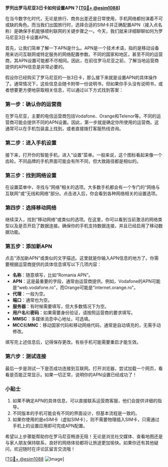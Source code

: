 **罗列出罗马尼亚3日卡如何设置APN？[[TG💪+ @esim1088](https://t.me/s/esim1088)]**

在当今数字化时代，无论是旅行、商务出差还是日常使用，手机网络都扮演着不可或缺的角色。而当我们出国旅行时，选择合适的SIM卡并正确配置APN（接入点名称）是确保手机能够顺利联网的关键步骤之一。今天，我们就来详细聊聊如何为罗马尼亚3日卡设置APN。

首先，让我们简单了解一下APN是什么。APN是一个技术术语，指的是移动设备用来访问互联网或特定服务的网络配置参数。不同的国家和地区，甚至不同的运营商，其APN设置可能都不尽相同。因此，在前往罗马尼亚之前，了解当地运营商提供的APN信息是非常必要的。

假设你已经购买了罗马尼亚的一张3日卡，那么接下来就是设置APN的具体操作了。通常情况下，这些信息会随卡附带一份说明书，但如果你手头没有说明书，或者想要更方便地获取相关信息，可以通过以下方式找到答案：

### 第一步：确认你的运营商

在罗马尼亚，主要的电信运营商包括Vodafone、Orange和Telenor等。不同的运营商可能会提供不同的APN设置。因此，第一步就是确定你所使用的运营商。这通常可以在手机包装盒上找到，或者直接拨打客服热线咨询。

### 第二步：进入手机设置

接下来，打开你的智能手机，进入“设置”菜单。一般来说，这个图标看起来像一个齿轮。不同品牌的手机界面可能会有所不同，但大致路径都是相似的。

### 第三步：找到网络设置

在设置菜单中，寻找与“网络”相关的选项。大多数手机都会有一个专门的“网络与互联网”或“无线和网络”部分。点击进入后，你会看到各种网络相关的设置选项。

### 第四步：选择移动网络

继续深入，找到“移动网络”或类似的选项。在这里，你可以看到当前激活的网络类型以及是否开启了数据连接。确保你的手机支持数据连接，并且已经启用了移动数据功能。

### 第五步：添加新APN

点击“添加新APN”或类似的文字描述。这里就是你输入APN信息的地方了。你需要根据运营商提供的具体信息填写以下几项内容：

- **名称**：随意填写，比如“Romania APN”。
- **APN**：这是最重要的字段，通常由运营商提供。例如，Vodafone的APN可能是“web.vodafone.ro”，而Orange可能是“internet.orange.ro”。
- **代理**：一般为空。
- **端口**：通常也为空。
- **服务器**：有时候需要填写，但大多数情况下为空。
- **用户名**和**密码**：如果需要身份验证，请按照运营商的要求填写。
- **MMSC**：多媒体消息中心地址，可选填。
- **MCC**和**MNC**：移动国家代码和移动网络代码，通常是自动填充的，无需手动修改。

填写完上述信息后，记得保存更改。有些手机可能需要重启才能生效。

### 第六步：测试连接

最后一步是测试一下是否成功连接到互联网。打开浏览器，尝试加载一个网页，看看是否能正常显示。如果一切正常，说明你的APN设置已经成功了！

### 小贴士

1. 如果不确定APN的具体信息，可以直接联系运营商客服，他们会提供详细的指导。
2. 不同版本的手机可能会有不同的界面设计，但基本流程是一致的。
3. 如果你使用的是eSIM卡（虚拟SIM卡），则不需要物理插入SIM卡，只需通过手机上的设置应用即可完成APN配置。

希望以上步骤能帮助你在罗马尼亚畅游无阻！无论是浏览社交媒体、查看地图还是与家人朋友保持联系，良好的网络体验都将让旅途更加愉快。如果你还有其他疑问，欢迎随时在评论区留言交流哦！

[[TG💪+ @esim1088](https://t.me/s/esim1088) ![Image](https://i.postimg.cc/4NQfJmqS/Snipaste-2025-05-13-00-14-12.png)]